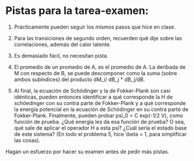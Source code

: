 # Pistas para la tarea-examen:

1. Prácticamente pueden seguir los mismos pasos que hice en clase. 

2. Para las transiciones de segundo orden, recuerden qué dije sobre las correlaciones, además del calor latente. 

3. Es demasiado fácil, no necesitan pista. 

4. El promedio de un promedio de A, es el promedio de A. La deribada de M con respecto de B, se puede descomponer como la suma (sobre ambos subíndices) del producto dM_i/ dB_j * dB_j/dB. 

5. Al final, la ecuación de Schödinger y la de Fokker-Plank son casi idénticas, pueden entonces identificar a qué corresponde la H de schöedinger con su contra parte de Fokker-Plank y a qué corresponde la energía potencial en la ecuación de Schödinger en su contra parte de Fokker-Plank. Finalmente, pueden probar psi_0 = C exp(-1/2 V), como función de prueba. ¿Qué energía les da esa función de prueba? O sea, qué sale de aplicar el operador H a esta psi? ¿Cuál sería el estado base de este sistema? 
(En todo el problema 5, hice \beta = 1, para simplificar las cosas). 

Hagan un esfuerzo por hacer su examen antes de pedir más pistas. 


